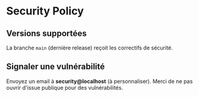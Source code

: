 # Security Policy

## Versions supportées
La branche `main` (dernière release) reçoit les correctifs de sécurité.

## Signaler une vulnérabilité
Envoyez un email à **security@localhost** (à personnaliser). Merci de ne pas ouvrir d'issue publique pour des vulnérabilités.
